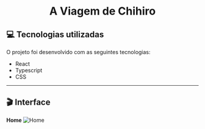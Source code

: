 # <div align="center">A Viagem de Chihiro</div>

## 💻 Tecnologias utilizadas 
O projeto foi desenvolvido com as seguintes tecnologias: <br>

* React
* Typescript
* CSS

---

## 🎬 Interface
**Home**
![Home](https://ik.imagekit.io/zqxyh6u3ylz/A_Viagem_de_Chihiro/Chihiro_zsT7gNjk_gQ.jpg?ik-sdk-version=javascript-1.4.3&updatedAt=1645313154433)



